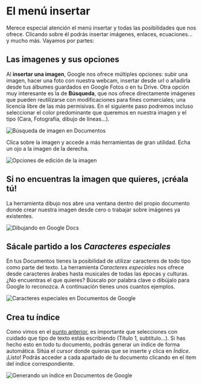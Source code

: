 # El menú insertar

Merece especial atención el menú insertar y todas las posibilidades que nos ofrece. Clicando sobre él podrás insertar imágenes, enlaces,
ecuaciones... y mucho más. Vayamos por partes:

## Las imagenes y sus opciones

Al **insertar una imagen**, Google nos ofrece múltiples opciones: subir una imagen, hacer una foto con nuestra webcam, insertar desde url o
añadirla desde tus álbumes guardados en Google Fotos o en tu Drive. Otra opción muy interesante es la de **Búsqueda**, que nos ofrece
directamente imágenes que pueden reutilizarse con modificaciones para fines comerciales; una licencia libre de las más permisivas. En el
siguiente paso podremos incluso seleccionar el color predominante que queremos en nuestra imagen y el tipo (Cara, Fotografía, dibujo de
líneas...).

![Búsqueda de imagen en Documentos](https://catedu.gitbooks.io/trabajo-colaborativo-con-google-drive/content/images/imagenes-google-docs.png)

Clica sobre la imagen y accede a más herramientas de gran utilidad. Echa un ojo a la imagen de la derecha.

![Opciones de edición de la imagen](https://catedu.gitbooks.io/trabajo-colaborativo-con-google-drive/content/images/opciones-de-la-imagen.png)

## Si no encuentras la imagen que quieres, ¡créala tú!

La herramienta dibujo nos abre una ventana dentro del propio documento donde crear nuestra imagen desde cero o trabajar sobre imágenes ya
existentes.

![Dibujando en Google Docs](https://catedu.gitbooks.io/trabajo-colaborativo-con-google-drive/content/images/400px-Dibujando_en_Google_Docs.png)

## Sácale partido a los *Caracteres especiales*



En tus Documentos tienes la posibilidad de utilizar caracteres de todo tipo como parte del texto. La herramienta *Caracteres especiales* nos
ofrece desde caracteres árabes hasta musicales de todas las épocas y culturas. ¿No encuentras el que quieres? Búscalo por palabra clave o
dibújalo para Google lo reconozca. A continuación tienes unos cuantos ejemplos.

![Caracteres especiales en Documentos de Google](https://catedu.gitbooks.io/trabajo-colaborativo-con-google-drive/content/images/Caracteres_especiales_en_Documentos_de_Google.png)

## Crea tu índice

Como vimos en el [punto anterior](introduccion-a-documentos-de-google.md), es importante que selecciones con cuidado que tipo de texto estás
escribiendo (Título 1, subtítulo...). Si has hecho esto en todo tu documento, podrás generar un índice de forma automática. Sitúa el cursor
donde quieras que se inserte y clica en *Índice*. ¡Listo! Podrás acceder a cada apartado de tu documento clicando en el item del índice
correspondiente.

![Generando un índice en Documentos de Google](https://catedu.gitbooks.io/trabajo-colaborativo-con-google-drive/content/images/Generando_un_índice_en_Documentos_de_Google.png)

<!--
{% youtube %}https://www.youtube.com/watch?v=pmy8OmviJO8{% endyoutube %}
-->